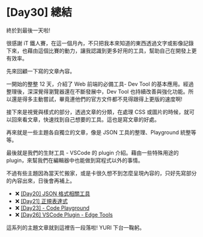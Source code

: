 # [Day30] 總結

終於到最後一天啦!

很感謝 iT 鐵人賽，在這一個月內，不只把我本來知道的東西透過文字或影像記錄下來，也藉由這個比賽的動力，讓我認識到更多好用的工具，幫助自己在開發上更有效率。

先來回顧一下寫的文章內容。

一開始的整整 12 天，介紹了 Web 前端的必備工具- Dev Tool 的基本應用。經過整理後，深深覺得瀏覽器還在不斷發展中，Dev Tool 也持續改善與強化功能。所以還是得多主動嘗試，畢竟連他們的官方文件都不見得跟得上更版的速度啊!

接下來是視覺與樣式的部分，透過文章的分類，在處理 CSS 或圖片的時候，就可以回來看文章，快速找到自己想要的工具。這也是寫文章的好處。

再來就是一些主題各自獨立的文章，像是 JSON 工具的整理、Playground 統整等等。

最後就是我們的生財工具 - VSCode 的 plugin 介紹。藉由一些特殊用途的 plugin，來幫我們在編輯器中也能做到寫程式以外的事情。

不過有些主題因為當天忙搬家，或是卡很久想不到怎麼呈現內容的，只好先寫部分的內容出來，日後會再補上。

- ❌ [[Day20] JSON 格式相關工具](https://ithelp.ithome.com.tw/articles/10249542)
- ❌ [[Day21] 正規表達式](https://ithelp.ithome.com.tw/articles/10250034)
- ❌ [[Day23] - Code Playground](https://ithelp.ithome.com.tw/articles/10251011)
- ❌ [[Day26] VSCode Plugin - Edge Tools](https://ithelp.ithome.com.tw/articles/10252193)

這系列的主題文章就到這裡告一段落啦! YURI 下台一鞠躬。
